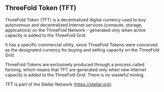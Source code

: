 ## ThreeFold Token (TFT)

ThreeFold Token (TFT) is a decentralized digital currency used to buy autonomous and decentralized Internet services (compute, storage, applications) on the ThreeFold Network – generated only when active capacity is added to the ThreeFold Grid.

It has a specific commercial utility, since ThreeFold Tokens were conceived as the designated currency for buying and selling capacity on the ThreeFold Grid.

ThreeFold Tokens are exclusively produced through a process called farming, which means that TFT are generated only when new Internet capacity is added to the ThreeFold Grid. There is no wasteful mining.

TFT is part of the Stellar Network (https://stellar.org).